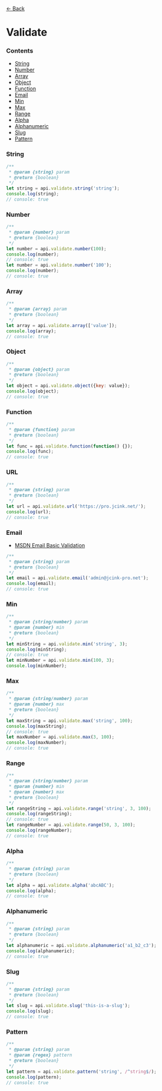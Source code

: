 [&#x2190; Back](/README.md)

# Validate

### Contents
* [String](#string)
* [Number](#number)
* [Array](#array)
* [Object](#object)
* [Function](#function)
* [Email](#email)
* [Min](#min)
* [Max](#max)
* [Range](#range)
* [Alpha](#alpha)
* [Alphanumeric](#alphanumeric)
* [Slug](#slug)
* [Pattern](#pattern)

### String
```js
/**
 * @param {string} param
 * @return {boolean}
 */
let string = api.validate.string('string');
console.log(string);
// console: true
```

### Number
```js
/**
 * @param {number} param
 * @return {boolean}
 */
let number = api.validate.number(100);
console.log(number);
// console: true
let number = api.validate.number('100');
console.log(number);
// console: true
```

### Array
```js
/**
 * @param {array} param
 * @return {boolean}
 */
let array = api.validate.array(['value']);
console.log(array);
// console: true
```

### Object
```js
/**
 * @param {object} param
 * @return {boolean}
 */
let object = api.validate.object({key: value});
console.log(object);
// console: true
```

### Function
```js
/**
 * @param {function} param
 * @return {boolean}
 */
let func = api.validate.function(function() {});
console.log(func);
// console: true
```

### URL
```js
/**
 * @param {string} param
 * @return {boolean}
 */
let url = api.validate.url('https://pro.jcink.net/');
console.log(url);
// console: true
```

### Email
* [MSDN Email Basic Validation](https://developer.mozilla.org/en-US/docs/Web/HTML/Element/input/email#Basic_validation)
```js
/**
 * @param {string} param
 * @return {boolean}
 */
let email = api.validate.email('admin@jcink-pro.net');
console.log(email);
// console: true
```

### Min
```js
/**
 * @param {string/number} param
 * @param {number} min
 * @return {boolean}
 */
let minString = api.validate.min('string', 3);
console.log(minString);
// console: true
let minNumber = api.validate.min(100, 3);
console.log(minNumber);
```

### Max
```js
/**
 * @param {string/number} param
 * @param {number} max
 * @return {boolean}
 */
let maxString = api.validate.max('string', 100);
console.log(maxString);
// console: true
let maxNumber = api.validate.max(3, 100);
console.log(maxNumber);
// console: true
```

### Range
```js
/**
 * @param {string/number} param
 * @param {number} min
 * @param {number} max
 * @return {boolean}
 */
let rangeString = api.validate.range('string', 3, 100);
console.log(rangeString);
// console: true
let rangeNumber = api.validate.range(50, 3, 100);
console.log(rangeNumber);
// console: true
```

### Alpha
```js
/**
 * @param {string} param
 * @return {boolean}
 */
let alpha = api.validate.alpha('abcABC');
console.log(alpha);
// console: true
```


### Alphanumeric
```js
/**
 * @param {string} param
 * @return {boolean}
 */
let alphanumeric = api.validate.alphanumeric('a1_b2_c3');
console.log(alphanumeric);
// console: true
```

### Slug
```js
/**
 * @param {string} param
 * @return {boolean}
 */
let slug = api.validate.slug('this-is-a-slug');
console.log(slug);
// console: true
```

### Pattern
```js
/**
 * @param {string} param
 * @param {regex} pattern
 * @return {boolean}
 */
let pattern = api.validate.pattern('string', /^string$/);
console.log(pattern);
// console: true
```